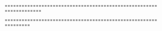 <!-- <a href="#" className="btn">Hover Me</a>

---
* {
  margin: 0;
  padding: 0;
  box-sizing: border-box;
}
/*C866B2)*/
body {
  height: 100vh;
  font-family: "Segoe UI", Tahoma, Geneva, Verdana, sans-serif;
  font-size: 20px;
  display: grid;
  place-items: center;
}

.btn {
  text-decoration: none;
  border: 2px solid #764abc;
  color: #764abc;
  padding: 10px 20px;
  border-radius: 25px;
  position: relative;
  transition: all 1s;
  overflow: hidden;
}

.btn::before {
  content: "";
  position: absolute;
  top: 0;
  left: 0;
  width: 100%;
  height: 100%;
  background-color: #764abc;
  transition: all 1s;
  z-index: -1;
  transform: translateX(-100%);
}

.btn:hover::before {
  transform: translateX(0);
}
.btn:hover {
  color: #fff;
}

--- --------------------------->
<!-- 
.profile-card {
  width: 100%;
  height: 99vh;
  border-radius: 8px;
  display: grid;
  place-items: center;
  background: #ddd;
  position: relative;
  transition: all 1s;
  z-index: 1;
  overflow: hidden;
}

.info h2,
.info p {
  color: #fff;
  opacity: 0;
  transition: all 0.6s;
}

.profile-card:hover .info h2,
.profile-card:hover .info p {
  opacity: 1;
}

.info::before {
  content: "";
  position: absolute;
  top: 0;
  left: 0;
  width: 100%;
  height: 100%;
  background: #764abc;
  transform: skew(30deg) translateX(100%);
  opacity: 0.3;
  z-index: -1;
  transition: all 0.6s ease;
}

.info::after {
  content: "";
  position: absolute;
  top: 0;
  left: 0;
  width: 100%;
  height: 100%;
  background: #764abc;
  transform: skew(-30deg) translateX(100%);
  box-shadow: 0 0 20px rgba(0, 0, 0, 0.7);
  opacity: 0.3;
  z-index: -1;
  transition: all 0.6s ease;
}

.profile-card:hover .info::before {
  transform: skew(30deg) translateX(50%);
}

.profile-card:hover .info::after {
  transform: skew(-30deg) translateX(40%);
  opacity: 0.7;
}

.profile-card::before {
  content: "";
  position: absolute;
  top: 0;
  left: 0;
  width: 100%;
  height: 100%;
  background: #764abc;
  opacity: 0.3;
  transform: skew(30deg) translateX(85%);
  transition: all 0.6s ease;
  z-index: -1;
}

.profile-card::after {
  content: "";
  position: absolute;
  top: 0;
  left: 0;
  width: 100%;
  height: 100%;
  background: #764abc;
  opacity: 0.3;
  transform: skew(-30deg) translateX(85%);
  transition: all 0.6s ease;
  z-index: -1;
}

.profile-card:hover:before {
  transform: skew(30deg) translateX(30%);
}

.profile-card:hover:after {
  transform: skew(-30deg) translateX(20%);
}



.signright {
  height: 200px;
  border: 1px solid red;
  padding: 10px;
  border-radius: 120px 90px 60px 30px/30px 60px 90px 120px;
} -->


===================================================================
<!-- 
body {
  align-items: center;
  display: flex;
  height: 100vh;
  justify-content: center;
  font-size: 20px;
  font-family: Roboto;
}

svg {
  font-family: sans-serif;
}

text {
  font-size: 50px;
  fill: green;
  transform: translateY(3px);
  animation: wavyText 1.3s alternate steps(2, end) infinite;
}

.w {
  animation-delay: 0;
}

.a {
  animation-delay: 0.1s;
}

.v {
  animation-delay: 0.15s;
}

.y {
  animation-delay: 0.2s;
}

@keyframes wavyText {
  20%,
  100% {
    transform: translate(0, 3px);
  }

  0% {
    transform: translate(0, 0px);
  }
  10% {
    transform: translate(0, 3px);
  }
}
<svg xmlns="http://www.w3.org/2000/svg" width="200" height="200" viewBox="0 400 400">
  <text y="50%" class="w" font-size="20px">W</text>
  <text x="22%" y="50%" class="a">A</text>
  <text x="40%" y="50%" class="v">V</text>
  <text x="60%" y="50%" class="y">Y</text>
</svg> -->

===============================================================